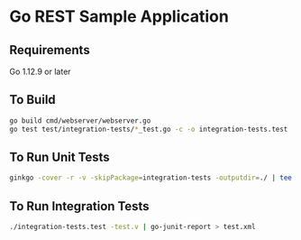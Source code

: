 # Go REST Sample Application

## Requirements

Go 1.12.9 or later

## To Build

```sh
go build cmd/webserver/webserver.go
go test test/integration-tests/*_test.go -c -o integration-tests.test
```

## To Run Unit Tests

```sh
ginkgo -cover -r -v -skipPackage=integration-tests -outputdir=./ | tee ginkgo.output
```

## To Run Integration Tests

```sh
./integration-tests.test -test.v | go-junit-report > test.xml
```
